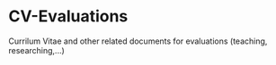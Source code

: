 # CV-Evaluations
Currilum Vitae and other related documents for evaluations (teaching, researching,...)
